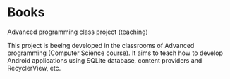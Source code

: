 # Books
Advanced programming class project (teaching)

This project is beeing developed in the classrooms of Advanced programming (Computer Science course). It aims to teach how to develop Android applications using SQLite database, content providers and RecyclerView, etc.
